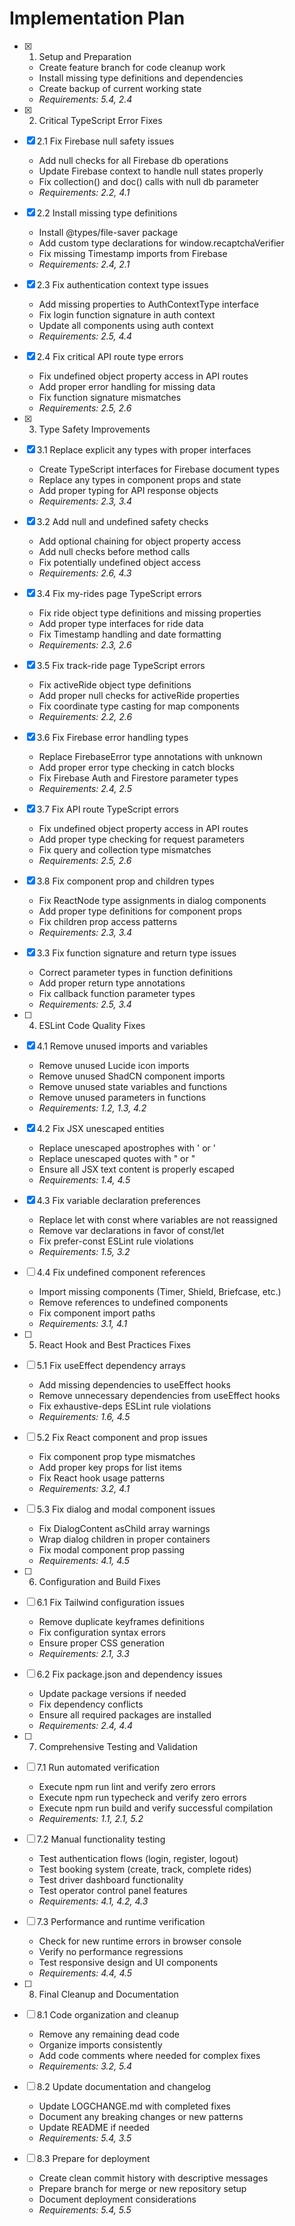 # Implementation Plan

- [x] 1. Setup and Preparation
  - Create feature branch for code cleanup work
  - Install missing type definitions and dependencies
  - Create backup of current working state
  - _Requirements: 5.4, 2.4_

- [x] 2. Critical TypeScript Error Fixes


- [x] 2.1 Fix Firebase null safety issues
  - Add null checks for all Firebase db operations
  - Update Firebase context to handle null states properly
  - Fix collection() and doc() calls with null db parameter
  - _Requirements: 2.2, 4.1_

- [x] 2.2 Install missing type definitions
  - Install @types/file-saver package
  - Add custom type declarations for window.recaptchaVerifier
  - Fix missing Timestamp imports from Firebase
  - _Requirements: 2.4, 2.1_

- [x] 2.3 Fix authentication context type issues
  - Add missing properties to AuthContextType interface
  - Fix login function signature in auth context
  - Update all components using auth context
  - _Requirements: 2.5, 4.4_

- [x] 2.4 Fix critical API route type errors
  - Fix undefined object property access in API routes
  - Add proper error handling for missing data
  - Fix function signature mismatches
  - _Requirements: 2.5, 2.6_

- [x] 3. Type Safety Improvements
- [x] 3.1 Replace explicit any types with proper interfaces

















  - Create TypeScript interfaces for Firebase document types
  - Replace any types in component props and state
  - Add proper typing for API response objects
  - _Requirements: 2.3, 3.4_

- [x] 3.2 Add null and undefined safety checks
  - Add optional chaining for object property access
  - Add null checks before method calls
  - Fix potentially undefined object access
  - _Requirements: 2.6, 4.3_

- [x] 3.4 Fix my-rides page TypeScript errors
  - Fix ride object type definitions and missing properties
  - Add proper type interfaces for ride data
  - Fix Timestamp handling and date formatting
  - _Requirements: 2.3, 2.6_

- [x] 3.5 Fix track-ride page TypeScript errors
  - Fix activeRide object type definitions
  - Add proper null checks for activeRide properties
  - Fix coordinate type casting for map components
  - _Requirements: 2.2, 2.6_

- [x] 3.6 Fix Firebase error handling types
  - Replace FirebaseError type annotations with unknown
  - Add proper error type checking in catch blocks
  - Fix Firebase Auth and Firestore parameter types
  - _Requirements: 2.4, 2.5_

- [x] 3.7 Fix API route TypeScript errors
  - Fix undefined object property access in API routes
  - Add proper type checking for request parameters
  - Fix query and collection type mismatches
  - _Requirements: 2.5, 2.6_

- [x] 3.8 Fix component prop and children types
  - Fix ReactNode type assignments in dialog components
  - Add proper type definitions for component props
  - Fix children prop access patterns
  - _Requirements: 2.3, 3.4_

- [x] 3.3 Fix function signature and return type issues
  - Correct parameter types in function definitions
  - Add proper return type annotations
  - Fix callback function parameter types
  - _Requirements: 2.5, 3.4_

- [ ] 4. ESLint Code Quality Fixes
- [x] 4.1 Remove unused imports and variables
  - Remove unused Lucide icon imports
  - Remove unused ShadCN component imports
  - Remove unused state variables and functions
  - Remove unused parameters in functions
  - _Requirements: 1.2, 1.3, 4.2_

- [x] 4.2 Fix JSX unescaped entities
  - Replace unescaped apostrophes with &apos; or &#39;
  - Replace unescaped quotes with &quot; or &#34;
  - Ensure all JSX text content is properly escaped
  - _Requirements: 1.4, 4.5_

- [x] 4.3 Fix variable declaration preferences
  - Replace let with const where variables are not reassigned
  - Remove var declarations in favor of const/let
  - Fix prefer-const ESLint rule violations
  - _Requirements: 1.5, 3.2_

- [ ] 4.4 Fix undefined component references
  - Import missing components (Timer, Shield, Briefcase, etc.)
  - Remove references to undefined components
  - Fix component import paths
  - _Requirements: 3.1, 4.1_

- [ ] 5. React Hook and Best Practices Fixes
- [ ] 5.1 Fix useEffect dependency arrays
  - Add missing dependencies to useEffect hooks
  - Remove unnecessary dependencies from useEffect hooks
  - Fix exhaustive-deps ESLint rule violations
  - _Requirements: 1.6, 4.5_

- [ ] 5.2 Fix React component and prop issues
  - Fix component prop type mismatches
  - Add proper key props for list items
  - Fix React hook usage patterns
  - _Requirements: 3.2, 4.1_

- [ ] 5.3 Fix dialog and modal component issues
  - Fix DialogContent asChild array warnings
  - Wrap dialog children in proper containers
  - Fix modal component prop passing
  - _Requirements: 4.1, 4.5_

- [ ] 6. Configuration and Build Fixes
- [ ] 6.1 Fix Tailwind configuration issues
  - Remove duplicate keyframes definitions
  - Fix configuration syntax errors
  - Ensure proper CSS generation
  - _Requirements: 2.1, 3.3_

- [ ] 6.2 Fix package.json and dependency issues
  - Update package versions if needed
  - Fix dependency conflicts
  - Ensure all required packages are installed
  - _Requirements: 2.4, 4.4_

- [ ] 7. Comprehensive Testing and Validation
- [ ] 7.1 Run automated verification
  - Execute npm run lint and verify zero errors
  - Execute npm run typecheck and verify zero errors
  - Execute npm run build and verify successful compilation
  - _Requirements: 1.1, 2.1, 5.2_

- [ ] 7.2 Manual functionality testing
  - Test authentication flows (login, register, logout)
  - Test booking system (create, track, complete rides)
  - Test driver dashboard functionality
  - Test operator control panel features
  - _Requirements: 4.1, 4.2, 4.3_

- [ ] 7.3 Performance and runtime verification
  - Check for new runtime errors in browser console
  - Verify no performance regressions
  - Test responsive design and UI components
  - _Requirements: 4.4, 4.5_

- [ ] 8. Final Cleanup and Documentation
- [ ] 8.1 Code organization and cleanup
  - Remove any remaining dead code
  - Organize imports consistently
  - Add code comments where needed for complex fixes
  - _Requirements: 3.2, 5.4_

- [ ] 8.2 Update documentation and changelog
  - Update LOGCHANGE.md with completed fixes
  - Document any breaking changes or new patterns
  - Update README if needed
  - _Requirements: 5.4, 3.5_

- [ ] 8.3 Prepare for deployment
  - Create clean commit history with descriptive messages
  - Prepare branch for merge or new repository setup
  - Document deployment considerations
  - _Requirements: 5.4, 5.5_